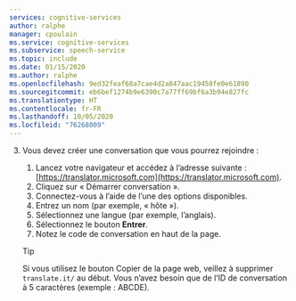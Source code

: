 ```yaml
---
services: cognitive-services
author: ralphe
manager: cpoulain
ms.service: cognitive-services
ms.subservice: speech-service
ms.topic: include
ms.date: 01/15/2020
ms.author: ralphe
ms.openlocfilehash: 9ed32feaf68a7cae4d2a847aac19458fe0e61890
ms.sourcegitcommit: eb6bef1274b9e6390c7a77ff69bf6a3b94e827fc
ms.translationtype: HT
ms.contentlocale: fr-FR
ms.lasthandoff: 10/05/2020
ms.locfileid: "76268009"
---
```

3. Vous devez créer une conversation que vous pourrez rejoindre :
    1. Lancez votre navigateur et accédez à l’adresse suivante : [https://translator.microsoft.com](https://translator.microsoft.com).
    1. Cliquez sur « Démarrer conversation ».
    1. Connectez-vous à l’aide de l’une des options disponibles.
    1. Entrez un nom (par exemple, « hôte »).
    1. Sélectionnez une langue (par exemple, l’anglais).
    1. Sélectionnez le bouton **Entrer**.
    1. Notez le code de conversation en haut de la page.

    > [!TIP]
    > Si vous utilisez le bouton Copier de la page web, veillez à supprimer `translate.it/` au début. Vous n’avez besoin que de l’ID de conversation à 5 caractères (exemple : ABCDE).
